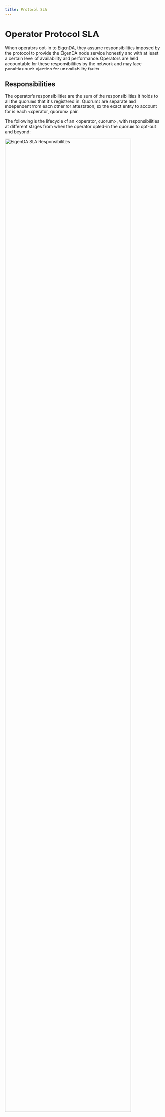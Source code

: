 ```yaml
---
title: Protocol SLA
---
```


# Operator Protocol SLA

When operators opt-in to EigenDA, they assume responsibilities imposed by the protocol to provide the EigenDA node service honestly and with at least a certain level of availability and performance. Operators are held accountable for these responsibilities by the network and may face penalties such ejection for unavailability faults.

## Responsibilities

The operator's responsibilities are the sum of the responsibilities it holds to all the quorums that it's registered in. Quorums are separate and independent from each other for attestation, so the exact entity to account for is each \<operator, quorum> pair.

The following is the lifecycle of an \<operator, quorum>, with responsibilities at different stages from when the operator opted-in the quorum to opt-out and beyond:

<img src="/img/eigenda/eigenda-sla-diagram.png" alt="EigenDA SLA Responsibilities" 
  width="90%">
  </img>


### Operator Responsibilities
Operators have three primitive responsibilities:

1. **Verify, store and attest the blobs dispersed to it**
   1. An \<operator, quorum> pair is responsible for a blob, if this quorum is requested by the blob in dispersal request
   2. The \<operator, quorum> is responsible for a batch, if it's responsible for at least one of the blobs in the batch. When \<operator, quorum> is responsible for a batch, it has to:
      1. Receive the batch header, all the blobs' headers, and the blobs in the batch that it's responsible for.
      2. Validate the batch as well as blobs received.
      3. Store the data if they are valid.
      4. Sign the batch: the signature signifies the operator's promise of having performed the attestation (validating and storing data) and will hold the future responsibility to serve the data.
2. **Store the blobs it attested (until the blobs' end of life)**
    1. The blob reaches the end of life `100,800 blocks` after onchain confirmation (roughly `14 days`).
3. **Serve the blobs it stored**
   1. Note: strictly, it's just attesting (dispersal) and serving (retrieval), as storing the data is implied by serving (the serving needs to be backed by data stored); separating storing out is to make it more clear here.

Note: When the operator opts in multiple quorums, the above will apply to each quorum.

### Responsibility Lifecycle

These responsibilities are mapped into following stages of \<operator, quorum>'s lifecycle:

- **Live:** from \<operator, quorum>'s registration to deregistration (from block `A` to `B-1`)
  - Note: the \<operator, quorum> will not be requested for dispersal with block `B` as reference block, because the \<operator, quorum> won't be in the state produced by that block.
- **Full responsibility:** `attest+store+serve` (until block C)
  - Note: after \<operator, quorum> opted out, it's still responsible for dispersal for `BLOCK_STALE_MEASURE` blocks. This is because the dispersal can use a reference block that is in the past (but within a `BLOCK_STALE_MEASURE` window).
- **Partial responsibility (lame duck period):** `store+serve` (until block D)
  - The operator will continue to be responsible for storing and serving the data it signed until all the data is expired.
- **Free:** The operator becomes free of responsibilities starting block `D+1`.

Note: if the operator re-opts in the quorum at any point from `B` to `D`, the above lifecycle will be restarted.

## Accountability Measurements, Policies, and Actions

**Responsibilities**

Operators are required to carry out both attestation and serving (retrieval) functions as part of their role within the EigenDA protocol. The assessment of their performance in these areas is conducted using the service level indicators (SLI) specified here.

| Responsibility | Rolling Daily SLI (measure) |
| --- | --- |
| Attesting | Signing rate: num-batches-signed / num-batches-responsible-to-sign |
| Serving | Serving availability: num-requests-success / num-total-requests |

Note that the SLI is evaluated over a rolling 24 hour interval. 

**SLA**

Operators are required to maintain high availability of both attesting and serving in accordance with the amount of stake delegated to the operator, as indicated by the service level agreement (SLA) table below. Since the impact of an operator's failure to perform its responsibilities scales with the amount of stake delegated to the operator, operator's hold a larger percentage of delegated stake are held to higher standards of availability for attesting and serving (retrieval).

| Share of Quorum Stake | Rolling Daily SLA (policy) | Nominal Maximum Daily Downtime |
| --- | --- | --- |
| Baseline | 90 % | 2.4 hours |
| > 5%  | 95% | 1.2 hours | 
| > 10% | 97.5% | 36 minutes |

Operators who hold delegated stakes delegated stake in multiple quorums must satisfy the SLA associated with each of their registered quorums. For instance, an operator holding 1% of stake in 'quorum 0' and 7% of stake in 'quorum 1' must keep its signing rate and serving availability above 90% for 'quorum 0' and 95% for 'quorum 1'. 

**Enforcement Actions**

Operators can be subject to forced ejection from the protocol if they fail to meet their Rolling Daily SLA. This action can occur with or without prior notice and may follow initial soft enforcement steps, including the disclosure of the operator's SLI and overall ranking. Ejection is performed on a per quorum basis.  An operator holding a 10% stake in 'quorum 0' who does not attest to blobs for 45 minutes may face immediate ejection from that quorum, particularly if their performance compromises the network's liveness.

Note that while an operator SLA is evaluated on a rolling 24 hours basis, enforcement actions may or may not occur at the point of violation.